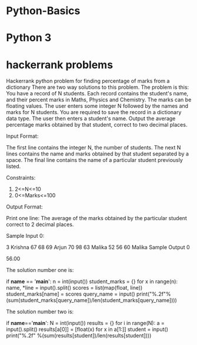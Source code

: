 # Python-Basics
# Python 3
# hackerrank problems
Hackerrank python problem for finding percentage of marks from a dictionary
There are two way solutions to this problem.
The problem is this:
You have a record of N students. Each record contains the student's name, and their percent marks in Maths, Physics and Chemistry. The marks can be floating values. The user enters some integer N followed by the names and marks for N students. You are required to save the record in a dictionary data type. The user then enters a student's name. Output the average percentage marks obtained by that student, correct to two decimal places.

Input Format:

The first line contains the integer N, the number of students. The next N lines contains the name and marks obtained by that student separated by a space. The final line contains the name of a particular student previously listed.

Constraints:

1. 2<=N<=10
2. 0<=Marks<=100

Output Format:

Print one line: The average of the marks obtained by the particular student correct to 2 decimal places.

Sample Input 0:

3
Krishna 67 68 69
Arjun 70 98 63
Malika 52 56 60
Malika
Sample Output 0

56.00



The solution number one is:

if __name__ == '__main__':
    n = int(input())
    student_marks = {}
    for x in range(n):
        name, *line = input().split()
        scores = list(map(float, line))
        student_marks[name] = scores
    query_name = input()
    print("%.2f"%(sum(student_marks[query_name])/len(student_marks[query_name])))
    
    
The solution number two is:

if __name__=='__main__':
  N = int(input())
  results = {}
  for i in range(N):
      a = input().split()
      results[a[0]] = [float(x) for x in a[1:]]
  student = input()
  print("%.2f" %(sum(results[student])/len(results[student])))
